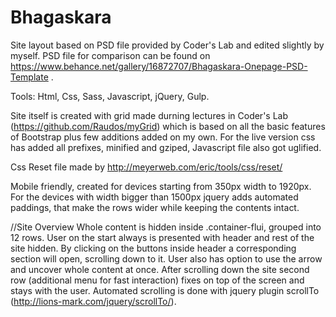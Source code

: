 # Bhagaskara
Site layout based on PSD file provided by Coder's Lab and edited slightly by myself. 
PSD file for comparison can be found on https://www.behance.net/gallery/16872707/Bhagaskara-Onepage-PSD-Template .

Tools: Html, Css, Sass, Javascript, jQuery, Gulp.

Site itself is created with grid made durning lectures in Coder's Lab (https://github.com/Raudos/myGrid) which is based
on all the basic features of Bootstrap plus few additions added on my own. For the live version css has added all prefixes,
minified and gziped, Javascript file also got uglified.

Css Reset file made by http://meyerweb.com/eric/tools/css/reset/

Mobile friendly, created for devices starting from 350px width to 1920px. For the devices with width bigger than 1500px jquery adds
automated paddings, that make the rows wider while keeping the contents intact.

//Site Overview
Whole content is hidden inside .container-flui, grouped into 12 rows. User on the start always is presented with header and rest
of the site hidden. By clicking on the buttons inside header a corresponding section will open, scrolling down to it. User also
has option to use the arrow and uncover whole content at once. After scrolling down the site second row (additional menu for fast
interaction) fixes on top of the screen and stays with the user. Automated scrolling is done with jquery plugin scrollTo (http://lions-mark.com/jquery/scrollTo/).

